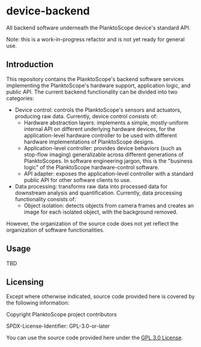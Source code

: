 # device-backend

All backend software underneath the PlanktoScope device's standard API.

Note: this is a work-in-progress refactor and is not yet ready for general use.

## Introduction

This repository contains the PlanktoScope's backend software services implementing the PlanktoScope's hardware support, application logic, and public API. The current backend functionality can be divided into two categories:

- Device control: controls the PlanktoScope's sensors and actuators, producing raw data. Currently, device control consists of:
  - Hardware abstraction layers: implements a simple, mostly-uniform internal API on different underlying hardware devices, for the application-level hardware controller to be used with different hardware implementations of PlanktoScope designs.
  - Application-level controller: provides device behaviors (such as stop-flow imaging) generalizable across different generations of PlanktoScopes. In software engineering jargon, this is the "business logic" of the PlanktoScope hardware-control software.
  - API adapter: exposes the application-level controller with a standard public API for other software clients to use.
- Data processing: transforms raw data into processed data for downstream analysis and quantification. Currently, data processing functionality consists of:
  - Object isolation: detects objects from camera frames and creates an image for each isolated object, with the background removed.

However, the organization of the source code does not yet reflect the organization of software functionalities.

## Usage

TBD

## Licensing

Except where otherwise indicated, source code provided here is covered by the following information:

Copyright PlanktoScope project contributors

SPDX-License-Identifier: GPL-3.0-or-later

You can use the source code provided here under the [GPL 3.0 License](https://www.gnu.org/licenses/gpl-3.0.en.html).
